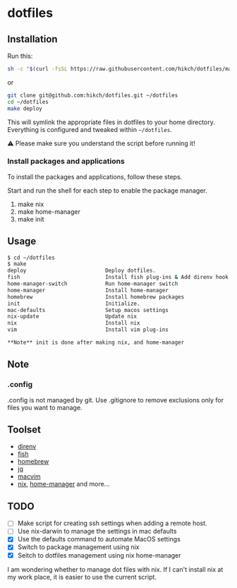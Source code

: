 # dotfiles

## Installation

Run this:

``` sh
sh -c "$(curl -fsSL https://raw.githubusercontent.com/hikch/dotfiles/main/bootstrap.sh)"
```

or

``` sh
git clone git@github.com:hikch/dotfiles.git ~/dotfiles
cd ~/dotfiles
make deploy

```

This will symlink the appropriate files in dotfiles to your home directory.
Everything is configured and tweaked within `~/dotfiles`.

⚠️  Please make sure you understand the script before running it!

### Install packages and applications

To install the packages and applications, follow these steps.

Start and run the shell for each step to enable the package manager.

1. make nix
1. make home-manager
1. make init

## Usage

``` sh
$ cd ~/dotfiles
$ make
deploy                         Deploy dotfiles.
fish                           Install fish plug-ins & Add direnv hook
home-manager-switch            Run home-manager switch
home-manager                   Install home-manager
homebrew                       Install homebrew packages
init                           Initialize.
mac-defaults                   Setup macos settings
nix-update                     Update nix
nix                            Install nix
vim                            Install vim plug-ins

**Note** init is done after making nix, and home-manager
```

## Note

### .config

.config is not managed by git.
Use .gitignore to remove exclusions only for files you want to manage.

## Toolset

- [direnv](https://github.com/direnv/direnv)
- [fish](https://fishshell.com)
- [homebrew](https://brew.sh)
- [jq](https://stedolan.github.io/jq/)
- [macvim](https://macvim-dev.github.io/macvim/)
- [nix](https://nixos.org), [home-manager](https://github.com/nix-community/home-manager)
and more...

## TODO

- [ ] Make script for creating ssh settings when adding a remote host.
- [ ] Use nix-darwin to manage the settings in mac defaults
- [x] Use the defaults command to automate MacOS settings
- [x] Switch to package management using nix
- [x] Seitch to dotfiles management using nix home-manager

I am wondering whether to manage dot files with nix.
If I can't install nix at my work place, it is easier to use the current script.
